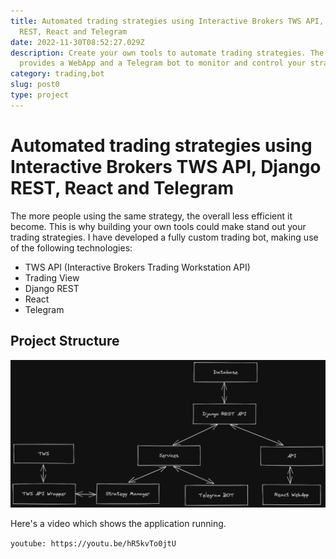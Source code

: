 ```yaml
---
title: Automated trading strategies using Interactive Brokers TWS API, Django
  REST, React and Telegram
date: 2022-11-30T08:52:27.029Z
description: Create your own tools to automate trading strategies. The software
  provides a WebApp and a Telegram bot to monitor and control your strategies
category: trading,bot
slug: post0
type: project
---
```

# Automated trading strategies using Interactive Brokers TWS API, Django REST, React and Telegram

The more people using the same strategy, the overall less efficient it become.
T﻿his is why building your own tools could make stand out your trading strategies.
I﻿ have developed a fully custom trading bot, making use of the following technologies:

* TWS API (Interactive Brokers Trading Workstation API)
* T﻿rading View
* D﻿jango REST
* R﻿eact
* T﻿elegram

## Project Structure

![Project structure](schema.png "Project structure")

H﻿ere's a video which shows the application running.

`youtube: https://youtu.be/hR5kvTo0jtU`